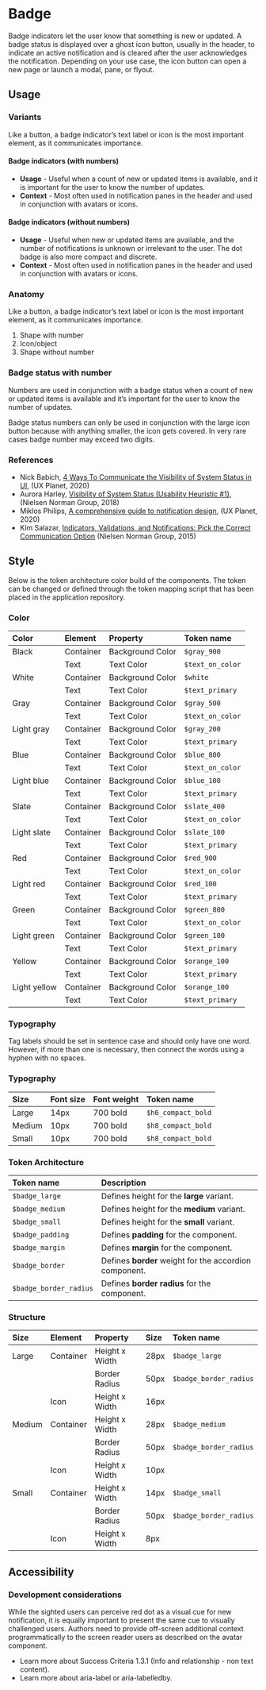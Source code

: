 # Badge

Badge indicators let the user know that something is new or updated. A badge status is displayed over a ghost icon button, usually in the header, to indicate an active notification and is cleared after the user acknowledges the notification. Depending on your use case, the icon button can open a new page or launch a modal, pane, or flyout.

## Usage

### Variants

Like a button, a badge indicator’s text label or icon is the most important element, as it communicates importance.

#### Badge indicators (with numbers)

- **Usage** - Useful when a count of new or updated items is available, and it is important for the user to know the number of updates.
- **Context** - Most often used in notification panes in the header and used in conjunction with avatars or icons.

#### Badge indicators (without numbers)

- **Usage** - Useful when new or updated items are available, and the number of notifications is unknown or irrelevant to the user. The dot badge is also more compact and discrete.
- **Context** - Most often used in notification panes in the header and used in conjunction with avatars or icons.

### Anatomy

Like a button, a badge indicator’s text label or icon is the most important element, as it communicates importance.

1. Shape with number
2. Icon/object
3. Shape without number

### Badge status with number
Numbers are used in conjunction with a badge status when a count of new or updated items is available and it’s important for the user to know the number of updates.

Badge status numbers can only be used in conjunction with the large icon button because with anything smaller, the icon gets covered. In very rare cases badge number may exceed two digits.

### References

- Nick Babich, [4 Ways To Communicate the Visibility of System Status in UI](https://uxplanet.org/4-ways-to-communicate-the-visibility-of-system-status-in-ui-14ff2351c8e8), (UX Planet, 2020)
- Aurora Harley, [Visibility of System Status (Usability Heuristic #1)](https://www.nngroup.com/articles/visibility-system-status/), (Nielsen Norman Group, 2018)
- Miklos Philips, [A comprehensive guide to notification design](https://uxdesign.cc/a-comprehensive-guide-to-notification-design-2fff67f08b7a), (UX Planet, 2020)
- Kim Salazar, [Indicators, Validations, and Notifications: Pick the Correct Communication Option](https://www.nngroup.com/articles/indicators-validations-notifications/) (Nielsen Norman Group, 2015)

## Style

Below is the token architecture color build of the components. The token can be changed or defined through the token mapping script that has been placed in the application repository.

### Color

| Color                      | Element                    | Property                   | Token name                 |
| :------------------------- | :------------------------- | :------------------------- | :------------------------- |
| Black                      | Container                  | Background Color           | `$gray_900`                |
|                            | Text                       | Text Color                 | `$text_on_color`           |
| White                      | Container                  | Background Color           | `$white`                   |
|                            | Text                       | Text Color                 | `$text_primary`            |
| Gray                       | Container                  | Background Color           | `$gray_500`                |
|                            | Text                       | Text Color                 | `$text_on_color`           |
| Light gray                 | Container                  | Background Color           | `$gray_200`                |
|                            | Text                       | Text Color                 | `$text_primary`            |
| Blue                       | Container                  | Background Color           | `$blue_800`                |
|                            | Text                       | Text Color                 | `$text_on_color`           |
| Light blue                 | Container                  | Background Color           | `$blue_100`                |
|                            | Text                       | Text Color                 | `$text_primary`            |
| Slate                      | Container                  | Background Color           | `$slate_400`               |
|                            | Text                       | Text Color                 | `$text_on_color`           |
| Light slate                | Container                  | Background Color           | `$slate_100`               |
|                            | Text                       | Text Color                 | `$text_primary`            |
| Red                        | Container                  | Background Color           | `$red_900`                 |
|                            | Text                       | Text Color                 | `$text_on_color`           |
| Light red                  | Container                  | Background Color           | `$red_100`                 |
|                            | Text                       | Text Color                 | `$text_primary`            |
| Green                      | Container                  | Background Color           | `$green_800`               |
|                            | Text                       | Text Color                 | `$text_on_color`           |
| Light green                | Container                  | Background Color           | `$green_100`               |
|                            | Text                       | Text Color                 | `$text_primary`            |
| Yellow                     | Container                  | Background Color           | `$orange_100`              |
|                            | Text                       | Text Color                 | `$text_primary`            |
| Light yellow               | Container                  | Background Color           | `$orange_100`              |
|                            | Text                       | Text Color                 | `$text_primary`            |

### Typography

Tag labels should be set in sentence case and should only have one word. However, if more than one is necessary, then connect the words using a hyphen with no spaces.

### Typography

| Size                  | Font size | Font weight             | Token name                 |
| :-------------------- | :-------- | :---------------------- | :------------------------- | 
| Large                 | 14px      | 700 bold                | `$h6_compact_bold`         |
| Medium                | 10px      | 700 bold                | `$h8_compact_bold`         |
| Small                 | 10px      | 700 bold                | `$h8_compact_bold`         | 

### Token Architecture

| Token name                 | Description                                            |
| :------------------------- | :----------------------------------------------------- |
| `$badge_large`             | Defines height for the **large** variant.              |
| `$badge_medium`            | Defines height for the **medium** variant.             |
| `$badge_small`             | Defines height for the **small** variant.              |
| `$badge_padding`           | Defines **padding** for the component.                 |
| `$badge_margin`            | Defines **margin** for the component.                  |
| `$badge_border`            | Defines **border** weight for the accordion component. |
| `$badge_border_radius`     | Defines **border radius** for the component.           |

### Structure

| Size                 | Element               | Property                | Size      | Token name                  |
| :--------------------| :-------------------- | :---------------------- | :-------- | :-------------------------- |
| Large                | Container             | Height x Width          | 28px      | `$badge_large`              |
|                      |                       | Border Radius           | 50px      | `$badge_border_radius`      |
|                      | Icon                  | Height x Width          | 16px      |                             |
| Medium               | Container             | Height x Width          | 28px      | `$badge_medium`             |
|                      |                       | Border Radius           | 50px      | `$badge_border_radius`      |
|                      | Icon                  | Height x Width          | 10px      |                             |
| Small                | Container             | Height x Width          | 14px      | `$badge_small`              |
|                      |                       | Border Radius           | 50px      | `$badge_border_radius`      |
|                      | Icon                  | Height x Width          | 8px       |                             |

## Accessibility

### Development considerations

While the sighted users can perceive red dot as a visual cue for new notification, it is equally important to present the same cue to visually challenged users. Authors need to provide off-screen additional context programmatically to the screen reader users as described on the avatar component.

- Learn more about Success Criteria 1.3.1 (Info and relationship - non text content).
- Learn more about aria-label or aria-labelledby.

